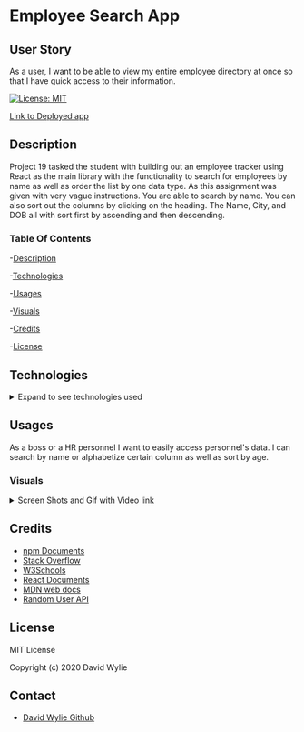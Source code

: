 # Employee Search App


## User Story
As a user, I want to be able to view my entire employee directory at once so that I have quick access to their information.

[![License: MIT](https://img.shields.io/badge/License-MIT-yellow.svg)](https://opensource.org/licenses/MIT)



[Link to Deployed app](https://wyliedavid1984.github.io/employeeSearch/)

## Description 

Project 19 tasked the student with building out an employee tracker using React as the main library with the functionality to search for employees by name as well as order the list by one data type. As this assignment was given with very vague instructions. You are able to search by name. You can also sort out the columns by clicking on the heading. The Name, City, and DOB all with sort first by ascending and then descending.

### Table Of Contents

-[Description](#Description)

-[Technologies](#Technologies)
   
-[Usages](#Usages)

-[Visuals](#Visuals)

-[Credits](#Credits)

-[License](#License) 

## Technologies

<details>
<summary>Expand to see technologies used</summary>

## Javascript

Javascript was used to put everything together. We implemented the npm react. It allowed us to make a single page application. I made use of a lot of array methods in this particular app. I used both the sort and filter method to help with how the table data is display on the screen.  I used the map method to create dynamic elements.

## React

React did a lot of heavy lifting for this application. The whole application was created using react. We start off with the index page that is where we start with our connections to a div in the index.html. The rest of how our application looks relies on App.js. The script files that start with a capital letter are called components. They This is how we add content dynamically. We import different components to display the page. Depending on what is occurring on the page different things will display. There are event listeners, onChange, onClick, onSubmit and each on can be programmed to do different things. I make uses of onChange and onClick so while you type in the input search field the displayed rows will filter out names matching the letters. Or if you click on the table head buttons they will sort by ascending and descending. We also make use of states to help gather data and set data. States for this particular app are only used on class instances and we pass those states along to their children elements. 

### NPM

I used npm to install the following dependencies react, gh-pages, bootstrap, axios. 

#### **axios**

I used axios to make api get request to access data from the random user api.

## HTML

With React there was only the need of a single index page. The app actually works as a single page so there wasn't a need for more than on display.

## CSS

I used a mix of bootstrap classes as well as react ability to style in each component.

</details>

## Usages

As a boss or a HR personnel I want to easily access personnel's data. I can search by name or alphabetize certain column as well as sort by age.

### Visuals

<details>
<summary>Screen Shots and Gif with Video link</summary>

Click on the gif to be linked to the video

![Initial Load Image](./public/pic.gif)

[![Gif of video](./public/EmployeeSearchEngine.gif)](https://drive.google.com/file/d/127iLex5PZGYRZ1mqpOfqtUMNHi7a_KaJ/view)


</details>

## Credits

* [npm Documents](https://www.npmjs.com/)
* [Stack Overflow](https://stackoverflow.com/)
* [W3Schools](https://www.w3schools.com/sql/default.asp)
* [React Documents](https://reactjs.org/docs/getting-started.html)
* [MDN web docs](https://developer.mozilla.org/en-us/docs/Web/JavaScript/Reference/Global_Objects/Array/@@unscopables)
* [Random User API](https://randomuser.me/)

## License

MIT License

Copyright (c) 2020 David Wylie

## Contact

* [David Wylie Github](https://github.com/wyliedavid1984)